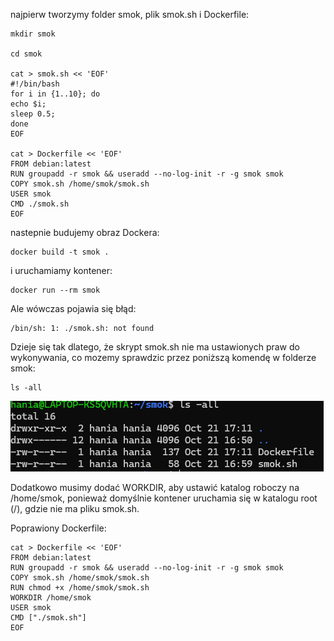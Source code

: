 najpierw tworzymy folder smok, plik smok.sh i Dockerfile:
```
mkdir smok

cd smok

cat > smok.sh << 'EOF'
#!/bin/bash
for i in {1..10}; do
echo $i;
sleep 0.5;
done
EOF

cat > Dockerfile << 'EOF'
FROM debian:latest
RUN groupadd -r smok && useradd --no-log-init -r -g smok smok
COPY smok.sh /home/smok/smok.sh
USER smok
CMD ./smok.sh
EOF

```
nastepnie budujemy obraz Dockera:
```
docker build -t smok .
```
i uruchamiamy kontener:
```
docker run --rm smok
```

Ale wówczas pojawia się błąd:
```
/bin/sh: 1: ./smok.sh: not found
```

Dzieje się tak dlatego, że skrypt smok.sh nie ma ustawionych praw do wykonywania, co mozemy sprawdzic przez poniższą komendę w folderze smok:
```
ls -all
``` 

![alt text](image-6.png)

Dodatkowo musimy dodać WORKDIR, aby ustawić katalog roboczy na /home/smok, ponieważ domyślnie kontener uruchamia się w katalogu root (/), gdzie nie ma pliku smok.sh.

Poprawiony Dockerfile: 

```
cat > Dockerfile << 'EOF'
FROM debian:latest
RUN groupadd -r smok && useradd --no-log-init -r -g smok smok
COPY smok.sh /home/smok/smok.sh
RUN chmod +x /home/smok/smok.sh
WORKDIR /home/smok
USER smok
CMD ["./smok.sh"]
EOF
```